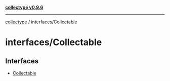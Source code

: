 [**collectype v0.9.6**](../../README.md)

***

[collectype](../../modules.md) / interfaces/Collectable

# interfaces/Collectable

## Interfaces

- [Collectable](interfaces/Collectable.md)
